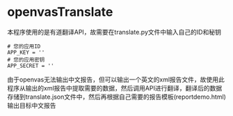 # openvasTranslate

本程序使用的是有道翻译API，故需要在translate.py文件中输入自己的ID和秘钥
```
# 您的应用ID
APP_KEY = ''
# 您的应用密钥
APP_SECRET = ''
```

由于openvas无法输出中文报告，但可以输出一个英文的xml报告文件，故使用此程序从输出的xml报告中提取需要的数据，然后调用API进行翻译，翻译后的数据存储到translate.json文件中，然后再根据自己需要的报告模板(reportdemo.html)输出目标中文报告
